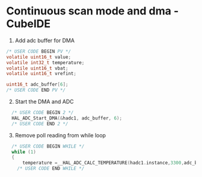 # Continuous scan mode and dma - CubeIDE

1. Add adc buffer for DMA

```c
/* USER CODE BEGIN PV */
volatile uint16_t value;
volatile int32_t temperature;
volatile uint16_t vbat;
volatile uint16_t vrefint;

uint16_t adc_buffer[6];
/* USER CODE END PV */
```

2. Start the DMA and ADC

```c
  /* USER CODE BEGIN 2 */
  HAL_ADC_Start_DMA(&hadc1, adc_buffer, 6);
  /* USER CODE END 2 */
```

3. Remove poll reading from while loop
   
```c
  /* USER CODE BEGIN WHILE */
  while (1)
  {
	  temperature =__HAL_ADC_CALC_TEMPERATURE(hadc1.instance,3300,adc_buffer[0],ADC_RESOLUTION_14B);
    /* USER CODE END WHILE */
```
